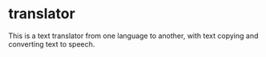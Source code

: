 # translator
This is a text translator from one language to another, with text copying and converting text to speech.
